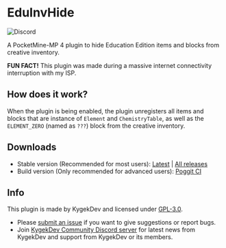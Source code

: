 # EduInvHide

![Discord](https://img.shields.io/discord/856281149503963166?style=flat-square)

A PocketMine-MP 4 plugin to hide Education Edition items and blocks from creative inventory.

**FUN FACT!** This plugin was made during a massive internet connectivity interruption with my ISP.

## How does it work?

When the plugin is being enabled, the plugin unregisters all items and blocks that are instance of `Element` and `ChemistryTable`, as well as the `ELEMENT_ZERO` (named as `???`) block from the creative inventory.

## Downloads

- Stable version (Recommended for most users): [Latest](https://github.com/kdpls/EduInvHide/releases/latest) | [All releases](https://github.com/kdpls/EduInvHide/releases)
- Build version (Only recommended for advanced users): [Poggit CI](https://poggit.pmmp.io/ci/kdpls/EduInvHide/~)

## Info

This plugin is made by KygekDev and licensed under [GPL-3.0](/LICENSE).

- Please [submit an issue](https://github.com/kdpls/EduInvHide/issues) if you want to give suggestions or report bugs.
- Join [KygekDev Community Discord server](https://discord.gg/TstDS9jZf7) for latest news from KygekDev and support from KygekDev or its members.